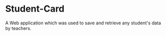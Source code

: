 # Student-Card
A Web application which was used to save and retrieve any student's data by teachers.

